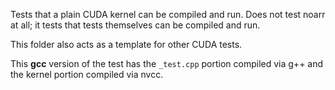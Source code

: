 Tests that a plain CUDA kernel can be compiled and run. Does not test noarr at all; it tests that tests themselves can be compiled and run.

This folder also acts as a template for other CUDA tests.

This **gcc** version of the test has the `_test.cpp` portion compiled via g++ and the kernel portion compiled via nvcc.
